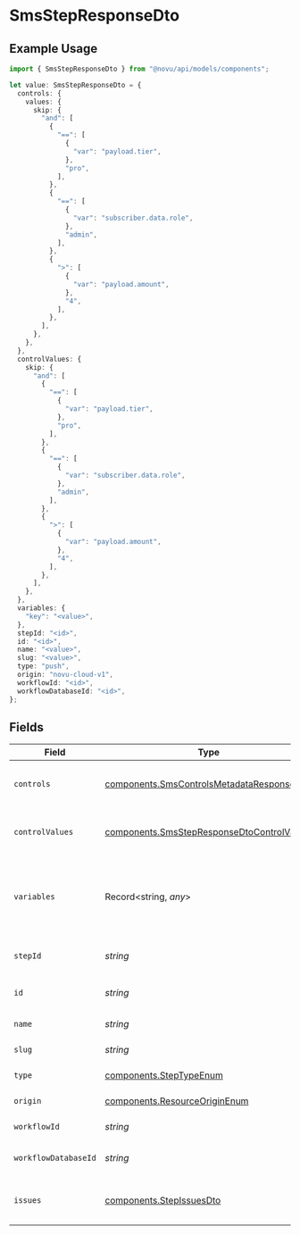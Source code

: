 # SmsStepResponseDto

## Example Usage

```typescript
import { SmsStepResponseDto } from "@novu/api/models/components";

let value: SmsStepResponseDto = {
  controls: {
    values: {
      skip: {
        "and": [
          {
            "==": [
              {
                "var": "payload.tier",
              },
              "pro",
            ],
          },
          {
            "==": [
              {
                "var": "subscriber.data.role",
              },
              "admin",
            ],
          },
          {
            ">": [
              {
                "var": "payload.amount",
              },
              "4",
            ],
          },
        ],
      },
    },
  },
  controlValues: {
    skip: {
      "and": [
        {
          "==": [
            {
              "var": "payload.tier",
            },
            "pro",
          ],
        },
        {
          "==": [
            {
              "var": "subscriber.data.role",
            },
            "admin",
          ],
        },
        {
          ">": [
            {
              "var": "payload.amount",
            },
            "4",
          ],
        },
      ],
    },
  },
  variables: {
    "key": "<value>",
  },
  stepId: "<id>",
  id: "<id>",
  name: "<value>",
  slug: "<value>",
  type: "push",
  origin: "novu-cloud-v1",
  workflowId: "<id>",
  workflowDatabaseId: "<id>",
};
```

## Fields

| Field                                                                                                    | Type                                                                                                     | Required                                                                                                 | Description                                                                                              |
| -------------------------------------------------------------------------------------------------------- | -------------------------------------------------------------------------------------------------------- | -------------------------------------------------------------------------------------------------------- | -------------------------------------------------------------------------------------------------------- |
| `controls`                                                                                               | [components.SmsControlsMetadataResponseDto](../../models/components/smscontrolsmetadataresponsedto.md)   | :heavy_check_mark:                                                                                       | Controls metadata for the SMS step                                                                       |
| `controlValues`                                                                                          | [components.SmsStepResponseDtoControlValues](../../models/components/smsstepresponsedtocontrolvalues.md) | :heavy_minus_sign:                                                                                       | Control values for the SMS step                                                                          |
| `variables`                                                                                              | Record<string, *any*>                                                                                    | :heavy_check_mark:                                                                                       | JSON Schema for variables, follows the JSON Schema standard                                              |
| `stepId`                                                                                                 | *string*                                                                                                 | :heavy_check_mark:                                                                                       | Unique identifier of the step                                                                            |
| `id`                                                                                                     | *string*                                                                                                 | :heavy_check_mark:                                                                                       | Database identifier of the step                                                                          |
| `name`                                                                                                   | *string*                                                                                                 | :heavy_check_mark:                                                                                       | Name of the step                                                                                         |
| `slug`                                                                                                   | *string*                                                                                                 | :heavy_check_mark:                                                                                       | Slug of the step                                                                                         |
| `type`                                                                                                   | [components.StepTypeEnum](../../models/components/steptypeenum.md)                                       | :heavy_check_mark:                                                                                       | Type of the step                                                                                         |
| `origin`                                                                                                 | [components.ResourceOriginEnum](../../models/components/resourceoriginenum.md)                           | :heavy_check_mark:                                                                                       | Origin of the layout                                                                                     |
| `workflowId`                                                                                             | *string*                                                                                                 | :heavy_check_mark:                                                                                       | Workflow identifier                                                                                      |
| `workflowDatabaseId`                                                                                     | *string*                                                                                                 | :heavy_check_mark:                                                                                       | Workflow database identifier                                                                             |
| `issues`                                                                                                 | [components.StepIssuesDto](../../models/components/stepissuesdto.md)                                     | :heavy_minus_sign:                                                                                       | Issues associated with the step                                                                          |